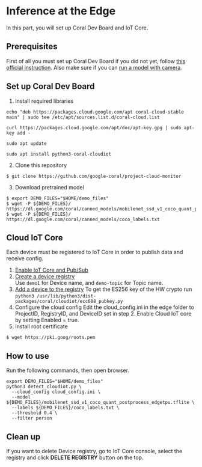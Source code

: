 # Inference at the Edge
In this part, you will set up Coral Dev Board and IoT Core.

## Prerequisites
First of all you must set up Coral Dev Board if you did not yet, follow [this official instruction](https://coral.withgoogle.com/docs/dev-board/get-started/). 
Also make sure if you can [run a model with camera](https://coral.withgoogle.com/docs/dev-board/camera/).

## Set up Coral Dev Board

1. Install required libraries
```
echo "deb https://packages.cloud.google.com/apt coral-cloud-stable main" | sudo tee /etc/apt/sources.list.d/coral-cloud.list

curl https://packages.cloud.google.com/apt/doc/apt-key.gpg | sudo apt-key add -

sudo apt update

sudo apt install python3-coral-cloudiot
```

2. Clone this repository
```
$ git clone https://github.com/google-coral/project-cloud-monitor
```

3. Download pretrained model
```
$ export DEMO_FILES="$HOME/demo_files"
$ wget -P ${DEMO_FILES}/ https://dl.google.com/coral/canned_models/mobilenet_ssd_v1_coco_quant_postprocess_edgetpu.tflite
$ wget -P ${DEMO_FILES}/ https://dl.google.com/coral/canned_models/coco_labels.txt
```

## Cloud IoT Core
Each device must be registered to IoT Core in order to publish data and receive config.

1. [Enable IoT Core and Pub/Sub](https://console.cloud.google.com/flows/enableapi?apiid=cloudiot.googleapis.com,pubsub)
2. [Create a device registry](https://cloud.google.com/iot/docs/quickstart#create_a_device_registry)  
Use `demo1` for Device name, and `demo-topic` for Topic name. 
3. [Add a device to the registry](https://cloud.google.com/iot/docs/quickstart#add_a_device_to_the_registry)
To get the ES256 key of the HW crypto run `python3 /usr/lib/python3/dist-packages/coral/cloudiot/ecc608_pubkey.py`
4. Configure the cloud config
Edit the cloud_config.ini in the edge folder to ProjectID, RegistryID, and DeviceID set in step 2. Enable Cloud IoT core by setting Enabled = true.
5. Install root certificate
```
$ wget https://pki.goog/roots.pem
```

## How to use
Run the following commands, then open browser.

```
export DEMO_FILES="$HOME/demo_files"
python3 detect_cloudiot.py \
  --cloud_config cloud_config.ini \
  --model ${DEMO_FILES}/mobilenet_ssd_v1_coco_quant_postprocess_edgetpu.tflite \
  --labels ${DEMO_FILES}/coco_labels.txt \
  --threshold 0.4 \
  --filter person
```

## Clean up
If you want to delete Device registry, go to IoT Core console, select the registry and click **DELETE REGISTRY** button on the top.
